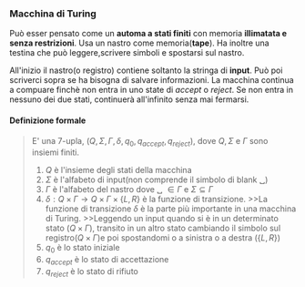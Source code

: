 ### Macchina di Turing
Può esser pensato come un **automa a stati finiti** con memoria **illimatata e senza restrizioni**.
Usa un nastro come memoria(**tape**).
Ha inoltre una testina che può leggere,scrivere simboli e spostarsi sul nastro.

All'inizio il nastro(o registro) contiene soltanto la stringa di **input**.
Può poi scriverci sopra se ha bisogna di salvare informazioni. La macchina continua a compuare finchè non entra in uno state di *accept* o *reject*. 
Se non entra in nessuno dei due stati, continuerà all'infinito senza mai fermarsi.


#### Definizione formale
>E' una 7-upla, $(Q,\Sigma,\Gamma,\delta,q_0,q_{accept},q_{reject})$, dove $Q,\Sigma$ e $\Gamma$ sono insiemi finiti.
>1. $Q$ è l'insieme degli stati della macchina
>2. $\Sigma$ è l'alfabeto di input(non comprende il simbolo di blank ␣)
>3. $\Gamma$ è l'alfabeto del nastro dove ␣ $\in \Gamma$ e $\Sigma \subseteq \Gamma$
>4. $\delta:Q \times \Gamma \rightarrow Q\times\Gamma\times\{L,R\}$ è la funzione di transizione.
	>>La funzione di transizione $\delta$ è la parte più importante in una macchina di Turing.
	>>Leggendo un input quando si è in un determinato stato ($Q\times\Gamma$), transito in un altro stato cambiando il  simbolo sul registro($Q\times\Gamma$)e poi spostandomi o a sinistra o a destra ($\{L,R\}$)
>5. $q_0$ è lo stato iniziale
>6. $q_{accept}$ è lo stato di accettazione
>7. $q_{reject}$ è lo stato di rifiuto



